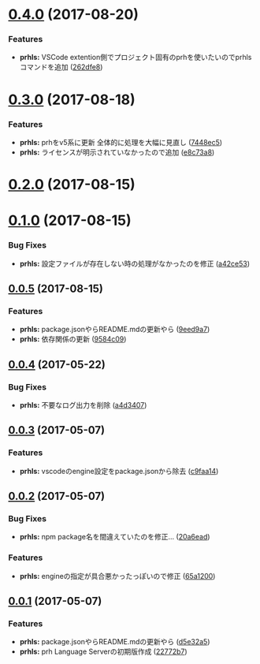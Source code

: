 <a name="0.4.0"></a>
# [0.4.0](https://github.com/prh/prh-languageserver/compare/v0.3.0...v0.4.0) (2017-08-20)


### Features

* **prhls:** VSCode extention側でプロジェクト固有のprhを使いたいのでprhlsコマンドを追加 ([262dfe8](https://github.com/prh/prh-languageserver/commit/262dfe8))



<a name="0.3.0"></a>
# [0.3.0](https://github.com/prh/prh-languageserver/compare/v0.2.0...v0.3.0) (2017-08-18)


### Features

* **prhls:** prhをv5系に更新 全体的に処理を大幅に見直し ([7448ec5](https://github.com/prh/prh-languageserver/commit/7448ec5))
* **prhls:** ライセンスが明示されていなかったので追加 ([e8c73a8](https://github.com/prh/prh-languageserver/commit/e8c73a8))



<a name="0.2.0"></a>
# [0.2.0](https://github.com/prh/prh-languageserver/compare/v0.1.0...v0.2.0) (2017-08-15)



<a name="0.1.0"></a>
# [0.1.0](https://github.com/prh/prh-languageserver/compare/v0.0.5...v0.1.0) (2017-08-15)


### Bug Fixes

* **prhls:** 設定ファイルが存在しない時の処理がなかったのを修正 ([a42ce53](https://github.com/prh/prh-languageserver/commit/a42ce53))



<a name="0.0.5"></a>
## [0.0.5](https://github.com/prh/prh-languageserver/compare/v0.0.4...v0.0.5) (2017-08-15)


### Features

* **prhls:** package.jsonやらREADME.mdの更新やら ([9eed9a7](https://github.com/prh/prh-languageserver/commit/9eed9a7))
* **prhls:** 依存関係の更新 ([9584c09](https://github.com/prh/prh-languageserver/commit/9584c09))



<a name="0.0.4"></a>
## [0.0.4](https://github.com/prh/prh-languageserver/compare/v0.0.3...v0.0.4) (2017-05-22)


### Bug Fixes

* **prhls:** 不要なログ出力を削除 ([a4d3407](https://github.com/prh/prh-languageserver/commit/a4d3407))



<a name="0.0.3"></a>
## [0.0.3](https://github.com/prh/prh-languageserver/compare/v0.0.2...v0.0.3) (2017-05-07)


### Features

* **prhls:** vscodeのengine設定をpackage.jsonから除去 ([c9faa14](https://github.com/prh/prh-languageserver/commit/c9faa14))



<a name="0.0.2"></a>
## [0.0.2](https://github.com/prh/prh-languageserver/compare/v0.0.1...v0.0.2) (2017-05-07)


### Bug Fixes

* **prhls:** npm package名を間違えていたのを修正… ([20a6ead](https://github.com/prh/prh-languageserver/commit/20a6ead))


### Features

* **prhls:** engineの指定が具合悪かったっぽいので修正 ([65a1200](https://github.com/prh/prh-languageserver/commit/65a1200))



<a name="0.0.1"></a>
## [0.0.1](https://github.com/prh/prh-languageserver/compare/22772b7...v0.0.1) (2017-05-07)


### Features

* **prhls:** package.jsonやらREADME.mdの更新やら ([d5e32a5](https://github.com/prh/prh-languageserver/commit/d5e32a5))
* **prhls:** prh Language Serverの初期版作成 ([22772b7](https://github.com/prh/prh-languageserver/commit/22772b7))



